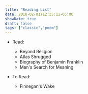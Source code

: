 ```yaml
---
title: "Reading List"
date: 2018-02-01T12:35:11-05:00
showDate: true
draft: false
tags: ["classic","poem"]
---
```


- Read:
    * Beyond Religion
    * Atlas Shrugged
    * Biography of Benjamin Franklin
    * Man's Search for Meaning

- To Read:
    * Finnegan's Wake

    